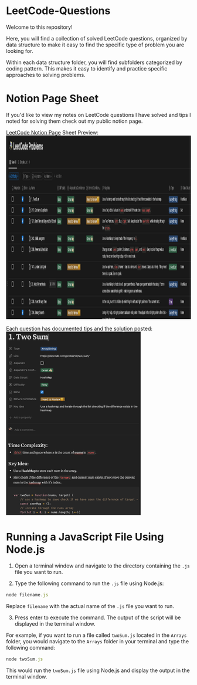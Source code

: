 # LeetCode-Questions
Welcome to this repository!

Here, you will find a collection of solved LeetCode questions, organized by data structure to make it easy to find the specific type of problem you are looking for.

Within each data structure folder, you will find subfolders categorized by coding pattern. This makes it easy to identify and practice specific approaches to solving problems.

# Notion Page Sheet
If you'd like to view my notes on LeetCode questions I have solved and tips I noted for
solving them check out my public notion page.

[LeetCode Notion Page](https://irradiated-divan-178.notion.site/f1189912deab4d8eb5bd0a2ac0736388?v=81465bdacac24e5d9f681c50bf6f074d)
Sheet Preview:
<img src='leetcode_notion_image.png' alt='Example Image' height="500">

Each question has documented tips and the solution posted:
<img src='leetcode_notion_page_image.png' alt='Example Image Page' height="500">

# Running a JavaScript File Using Node.js
1. Open a terminal window and navigate to the directory containing the `.js` file you want to run.

2. Type the following command to run the `.js` file using Node.js:
```javascript
node filename.js
```
Replace `filename` with the actual name of the `.js` file you want to run.

3. Press enter to execute the command. The output of the script will be displayed in the terminal window.

For example, if you want to run a file called `twoSum.js` located in the `Arrays` folder, you would navigate to the `Arrays` folder in your terminal and type the following command:

```javascript
node twoSum.js
```
This would run the `twoSum.js` file using Node.js and display the output in the terminal window.